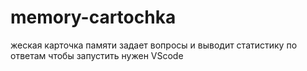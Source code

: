 # memory-cartochka
жеская карточка памяти
задает вопросы и выводит статистику по ответам
чтобы запустить нужен VScode
